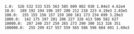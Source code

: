     1.0:  526 532 533 535 563 585 609 802 930 1.04e3 4.62e4
    10.0:  189 192 194 196 197 208 212 218 223 4.19e3 2.83e5
    100.0:  155 155 156 157 159 160 161 173 234 699 3.29e3
    1000.0:  142 175 197 201 206 227 328 413 506 582 627
    10000.0:  207 240 257 259 265 273 290 300 313 326 351
    100000.0:  255 299 417 557 559 565 586 596 604 691 1.69e3
